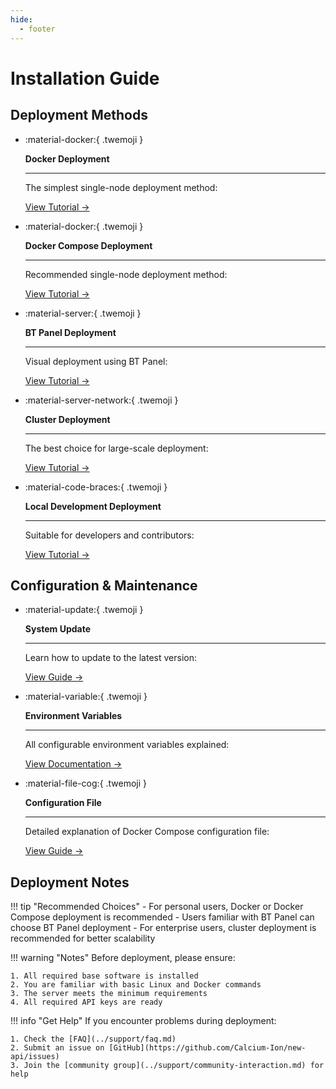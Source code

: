 ```yaml
---
hide:
  - footer
---
```


<style>
  .md-typeset .grid.cards > ul {
    display: grid;
    grid-template-columns: repeat(auto-fit, minmax(16rem, 1fr));
    gap: 1rem;
    margin: 1em 0;
  }
  
  .md-typeset .grid.cards > ul > li {
    border: none;
    border-radius: 0.8rem;
    box-shadow: var(--md-shadow-z2);
    padding: 1.5rem;
    transition: transform 0.25s, box-shadow 0.25s;
    background: linear-gradient(135deg, var(--md-primary-fg-color), var(--md-accent-fg-color));
    color: var(--md-primary-bg-color);
  }

  .md-typeset .grid.cards > ul > li:hover {
    transform: scale(1.02);
    box-shadow: var(--md-shadow-z3);
  }

  .md-typeset .grid.cards > ul > li > hr {
    margin: 0.8rem 0;
    border: none;
    border-bottom: 2px solid var(--md-primary-bg-color);
    opacity: 0.2;
  }

  .md-typeset .grid.cards > ul > li > p {
    margin: 0.5rem 0;
  }

  .md-typeset .grid.cards > ul > li > p > em {
    color: var(--md-primary-bg-color);
    opacity: 0.8;
    font-style: normal;
  }

  .md-typeset .grid.cards > ul > li > p > .twemoji {
    font-size: 2.5rem;
    display: block;
    margin: 0.5rem auto;
  }

  .md-typeset .grid.cards > ul > li a {
    display: inline-flex;
    align-items: center;
    margin-top: 1.2em;
    padding: 0.5em 1.2em;
    color: white;
    background-color: rgba(255, 255, 255, 0.15);
    border-radius: 2em;
    transition: all 0.3s ease;
    font-weight: 500;
    font-size: 0.9em;
    letter-spacing: 0.03em;
    box-shadow: 0 3px 6px rgba(0, 0, 0, 0.1);
    position: relative;
    overflow: hidden;
    text-decoration: none;
  }

  .md-typeset .grid.cards > ul > li a:hover {
    background-color: rgba(255, 255, 255, 0.25);
    text-decoration: none;
    box-shadow: 0 5px 12px rgba(0, 0, 0, 0.2);
    transform: translateX(5px);
  }

  .md-typeset .grid.cards > ul > li a:after {
    content: "→";
    opacity: 0;
    margin-left: -15px;
    transition: all 0.2s ease;
  }

  .md-typeset .grid.cards > ul > li a:hover:after {
    opacity: 1;
    margin-left: 5px;
  }
</style>

# Installation Guide

## Deployment Methods

<div class="grid cards" markdown>

-   :material-docker:{ .twemoji }

    **Docker Deployment**

    ---

    The simplest single-node deployment method:
    
    [View Tutorial →](docker-installation.md)

-   :material-docker:{ .twemoji }

    **Docker Compose Deployment**

    ---

    Recommended single-node deployment method:
    
    [View Tutorial →](docker-compose-installation.md)

-   :material-server:{ .twemoji }

    **BT Panel Deployment**

    ---

    Visual deployment using BT Panel:
    
    [View Tutorial →](bt-docker-installation.md)

-   :material-server-network:{ .twemoji }

    **Cluster Deployment**

    ---

    The best choice for large-scale deployment:
    
    [View Tutorial →](cluster-deployment.md)

-   :material-code-braces:{ .twemoji }

    **Local Development Deployment**

    ---

    Suitable for developers and contributors:
    
    [View Tutorial →](local-development.md)

</div>

## Configuration & Maintenance

<div class="grid cards" markdown>

-   :material-update:{ .twemoji }

    **System Update**

    ---

    Learn how to update to the latest version:
    
    [View Guide →](system-update.md)

-   :material-variable:{ .twemoji }

    **Environment Variables**

    ---

    All configurable environment variables explained:
    
    [View Documentation →](environment-variables.md)

-   :material-file-cog:{ .twemoji }

    **Configuration File**

    ---

    Detailed explanation of Docker Compose configuration file:
    
    [View Guide →](docker-compose-yml.md)

</div>

## Deployment Notes

!!! tip "Recommended Choices"
    - For personal users, Docker or Docker Compose deployment is recommended
    - Users familiar with BT Panel can choose BT Panel deployment
    - For enterprise users, cluster deployment is recommended for better scalability

!!! warning "Notes"
    Before deployment, please ensure:

    1. All required base software is installed
    2. You are familiar with basic Linux and Docker commands
    3. The server meets the minimum requirements
    4. All required API keys are ready

!!! info "Get Help"
    If you encounter problems during deployment:

    1. Check the [FAQ](../support/faq.md)
    2. Submit an issue on [GitHub](https://github.com/Calcium-Ion/new-api/issues)
    3. Join the [community group](../support/community-interaction.md) for help 